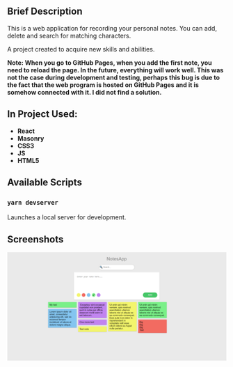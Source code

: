 ## Brief Description

This is a web application for recording your personal notes. You can add, delete and search for matching characters.

A project created to acquire new skills and abilities.

**Note: When you go to GitHub Pages, when you add the first note, you need to reload the page. In the future, everything will work well. This was not the case during development and testing, perhaps this bug is due to the fact that the web program is hosted on GitHub Pages and it is somehow connected with it. I did not find a solution.**

## In Project Used:

-   **React**
-   **Masonry**
-   **CSS3**
-   **JS**
-   **HTML5**

## Available Scripts

### `yarn devserver`

Launches a local server for development.

## Screenshots

![Screenshot](/screenshots/screenshot-1.png?raw=true 'Screenshot')
